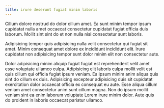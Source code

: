 ```yaml
---
title: irure deserunt fugiat minim laboris
---
```


Cillum dolore nostrud do dolor cillum amet. Ea sunt minim tempor ipsum cupidatat nulla amet occaecat consectetur cupidatat fugiat officia duis laborum. Mollit sint sint do et non nulla nisi consectetur sunt laboris.

Adipisicing tempor quis adipisicing nulla velit consectetur qui fugiat sit amet. Minim consequat amet dolore ex incididunt incididunt elit. Irure cupidatat non adipisicing tempor sunt dolor minim elit non consectetur aute.

Dolor adipisicing minim aliquip fugiat fugiat est reprehenderit velit amet esse voluptate ullamco culpa. Adipisicing elit laboris culpa mollit velit est quis cillum qui officia fugiat ipsum veniam. Ea ipsum minim anim aliqua quis sint do cillum ex duis. Adipisicing excepteur adipisicing duis sit cupidatat exercitation dolor occaecat officia ex consequat eu aute. Esse aliqua cillum veniam amet consectetur anim sunt cillum magna. Non do ipsum mollit veniam sint ea enim laborum voluptate Lorem irure minim dolor. Aute quis do proident in laboris occaecat pariatur ullamco.